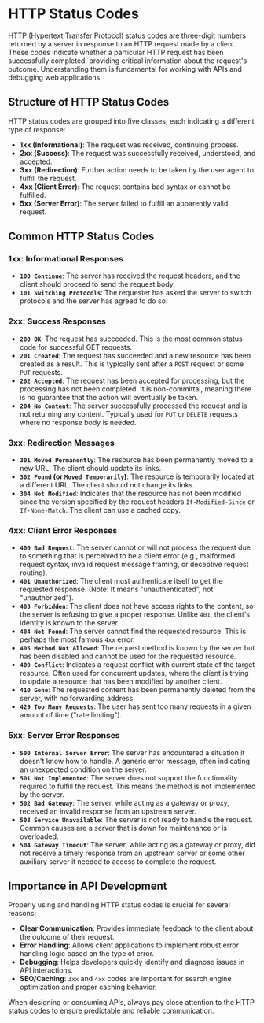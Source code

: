 # HTTP Status Codes

HTTP (Hypertext Transfer Protocol) status codes are three-digit numbers returned by a server in response to an HTTP request made by a client. These codes indicate whether a particular HTTP request has been successfully completed, providing critical information about the request's outcome. Understanding them is fundamental for working with APIs and debugging web applications.

## Structure of HTTP Status Codes

HTTP status codes are grouped into five classes, each indicating a different type of response:

*   **1xx (Informational)**: The request was received, continuing process.
*   **2xx (Success)**: The request was successfully received, understood, and accepted.
*   **3xx (Redirection)**: Further action needs to be taken by the user agent to fulfill the request.
*   **4xx (Client Error)**: The request contains bad syntax or cannot be fulfilled.
*   **5xx (Server Error)**: The server failed to fulfill an apparently valid request.

## Common HTTP Status Codes

### 1xx: Informational Responses

*   **`100 Continue`**: The server has received the request headers, and the client should proceed to send the request body.
*   **`101 Switching Protocols`**: The requester has asked the server to switch protocols and the server has agreed to do so.

### 2xx: Success Responses

*   **`200 OK`**: The request has succeeded. This is the most common status code for successful GET requests.
*   **`201 Created`**: The request has succeeded and a new resource has been created as a result. This is typically sent after a `POST` request or some `PUT` requests.
*   **`202 Accepted`**: The request has been accepted for processing, but the processing has not been completed. It is non-committal, meaning there is no guarantee that the action will eventually be taken.
*   **`204 No Content`**: The server successfully processed the request and is not returning any content. Typically used for `PUT` or `DELETE` requests where no response body is needed.

### 3xx: Redirection Messages

*   **`301 Moved Permanently`**: The resource has been permanently moved to a new URL. The client should update its links.
*   **`302 Found` (or `Moved Temporarily`)**: The resource is temporarily located at a different URL. The client should not change its links.
*   **`304 Not Modified`**: Indicates that the resource has not been modified since the version specified by the request headers `If-Modified-Since` or `If-None-Match`. The client can use a cached copy.

### 4xx: Client Error Responses

*   **`400 Bad Request`**: The server cannot or will not process the request due to something that is perceived to be a client error (e.g., malformed request syntax, invalid request message framing, or deceptive request routing).
*   **`401 Unauthorized`**: The client must authenticate itself to get the requested response. (Note: It means "unauthenticated", not "unauthorized").
*   **`403 Forbidden`**: The client does not have access rights to the content, so the server is refusing to give a proper response. Unlike `401`, the client's identity is known to the server.
*   **`404 Not Found`**: The server cannot find the requested resource. This is perhaps the most famous `4xx` error.
*   **`405 Method Not Allowed`**: The request method is known by the server but has been disabled and cannot be used for the requested resource.
*   **`409 Conflict`**: Indicates a request conflict with current state of the target resource. Often used for concurrent updates, where the client is trying to update a resource that has been modified by another client.
*   **`410 Gone`**: The requested content has been permanently deleted from the server, with no forwarding address.
*   **`429 Too Many Requests`**: The user has sent too many requests in a given amount of time ("rate limiting").

### 5xx: Server Error Responses

*   **`500 Internal Server Error`**: The server has encountered a situation it doesn't know how to handle. A generic error message, often indicating an unexpected condition on the server.
*   **`501 Not Implemented`**: The server does not support the functionality required to fulfill the request. This means the method is not implemented by the server.
*   **`502 Bad Gateway`**: The server, while acting as a gateway or proxy, received an invalid response from an upstream server.
*   **`503 Service Unavailable`**: The server is not ready to handle the request. Common causes are a server that is down for maintenance or is overloaded.
*   **`504 Gateway Timeout`**: The server, while acting as a gateway or proxy, did not receive a timely response from an upstream server or some other auxiliary server it needed to access to complete the request.

## Importance in API Development

Properly using and handling HTTP status codes is crucial for several reasons:

*   **Clear Communication**: Provides immediate feedback to the client about the outcome of their request.
*   **Error Handling**: Allows client applications to implement robust error handling logic based on the type of error.
*   **Debugging**: Helps developers quickly identify and diagnose issues in API interactions.
*   **SEO/Caching**: `3xx` and `4xx` codes are important for search engine optimization and proper caching behavior.

When designing or consuming APIs, always pay close attention to the HTTP status codes to ensure predictable and reliable communication.
